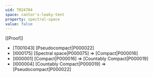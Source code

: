 ```yaml
---
uid: T024704
space: cantor's-leaky-tent
property: spectral-space
value: false
---
```

[[Proof]]

* [T001043] [Pseudocompact|P000022]
* [I000175] [Spectral space|P000075] => [Compact|P000016]
* [I000001] [Compact|P000016] => [Countably Compact|P000019]
* [I000004] [Countably Compact|P000019] => [Pseudocompact|P000022]


